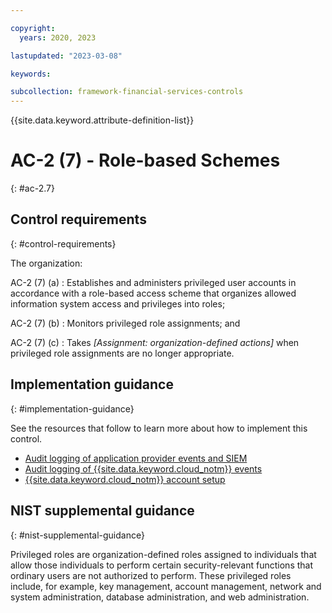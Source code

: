 ```yaml
---

copyright:
  years: 2020, 2023

lastupdated: "2023-03-08"

keywords:

subcollection: framework-financial-services-controls
---
```


{{site.data.keyword.attribute-definition-list}}

               
# AC-2 (7) - Role-based Schemes
{: #ac-2.7}

## Control requirements
{: #control-requirements}

The organization:

AC-2 (7) (a)
    : Establishes and administers privileged user accounts in accordance with a role-based access scheme that organizes allowed information system access and privileges into roles;

AC-2 (7) (b)
    : Monitors privileged role assignments; and

AC-2 (7) (c)
    : Takes _[Assignment: organization-defined actions]_ when privileged role assignments are no longer appropriate.

## Implementation guidance
{: #implementation-guidance}

See the resources that follow to learn more about how to implement this control.

- [Audit logging of application provider events and SIEM](/docs/framework-financial-services?topic=framework-financial-services-shared-logging-audit-provider)
- [Audit logging of {{site.data.keyword.cloud_notm}} events](/docs/framework-financial-services?topic=framework-financial-services-shared-logging-audit)
- [{{site.data.keyword.cloud_notm}} account setup](/docs/framework-financial-services?topic=framework-financial-services-shared-account-setup)

## NIST supplemental guidance
{: #nist-supplemental-guidance}

Privileged roles are organization-defined roles assigned to individuals that allow those individuals to perform certain security-relevant functions that ordinary users are not authorized to perform. These privileged roles include, for example, key management, account management, network and system administration, database administration, and web administration.





